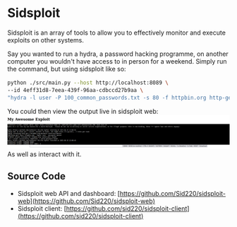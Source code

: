 # Sidsploit
Sidsploit is an array of tools to allow you to effectively monitor and execute exploits on other systems.

Say you wanted to run a hydra, a password hacking programme, on another computer you wouldn't have access to in person for a weekend. Simply run the command, but using sidsploit like so:
```bash
python ./src/main.py --host http://localhost:8089 \
--id 4eff31d8-7eea-439f-96aa-cdbccd27b9aa \
"hydra -l user -P 100_common_passwords.txt -s 80 -f httpbin.org http-get /basic-auth/user/master"
```

You could then view the output live in sidsploit web:
![img.png](img.png)
As well as interact with it.

## Source Code
- Sidsploit web API and dashboard: [https://github.com/Sid220/sidsploit-web](https://github.com/Sid220/sidsploit-web)
- Sidsploit client: [https://github.com/sid220/sidsploit-client](https://github.com/sid220/sidsploit-client)